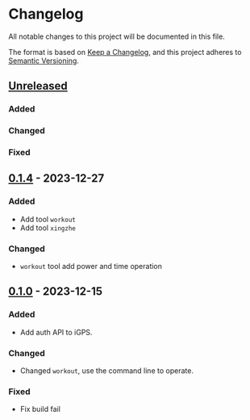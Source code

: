 # Changelog

All notable changes to this project will be documented in this file.

The format is based on [Keep a Changelog](https://keepachangelog.com/en/1.0.0/), and this project adheres
to [Semantic Versioning](https://semver.org/spec/v2.0.0.html).

## [Unreleased]

### Added

### Changed

### Fixed

## [0.1.4] - 2023-12-27

### Added

- Add tool `workout`
- Add tool `xingzhe`

### Changed
- `workout` tool add power and time operation

## [0.1.0] - 2023-12-15

### Added

- Add auth API to iGPS.

### Changed

- Changed `workout`, use the command line to operate.

### Fixed

- Fix build fail

[Unreleased]: https://github.com/zzyandzzy/igps_tools/compare/0.9.0...master

[0.1.0]: https://github.com/zzyandzzy/igps_tools/compare/0.0.0...0.1.0
[0.1.4]: https://github.com/zzyandzzy/igps_tools/compare/0.1.0...0.1.4